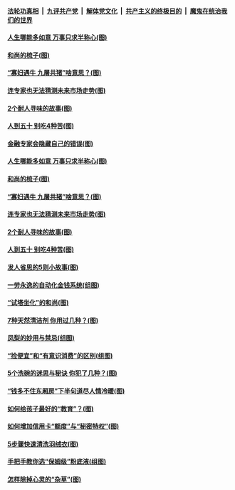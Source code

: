 

####  [法轮功真相](../../../../basic/blob/master/README.md?t=03200601) &nbsp;|&nbsp; [九评共产党](../../../../9ping.md/blob/master/README.md?t=03200601) &nbsp;|&nbsp; [解体党文化](../../../../jtdwh.md/blob/master/README.md?t=03200601)  &nbsp;|&nbsp; [共产主义的终极目的](../../../../gczydzjmd.md/blob/master/README.md?t=03200601) &nbsp;|&nbsp; [魔鬼在统治我们的世界](../../../../mgztzwmdsj.md/blob/master/README.md?t=03200601) 

#### [人生哪能多如意 万事只求半称心(图)](../pages/p8/965436.md?t=03200601) 

#### [和尚的梳子(图)](../pages/p8/965775.md?t=03200601) 

#### [“寡妇遇牛 九屠共猪”啥意思？(图)](../pages/p8/965966.md?t=03200601) 

#### [连专家也无法猜测未来市场走势(图)](../pages/p8/965949.md?t=03200601) 

#### [2个耐人寻味的故事(图)](../pages/p8/965430.md?t=03200601) 

#### [人到五十 别吃4种苦(图)](../pages/p8/965929.md?t=03200601) 

#### [金融专家会隐藏自己的错误(图)](../pages/p8/965919.md?t=03200601) 

#### [人生哪能多如意 万事只求半称心(图)](../pages/p8/965436.md?t=03200601) 

#### [和尚的梳子(图)](../pages/p8/965775.md?t=03200601) 

#### [“寡妇遇牛 九屠共猪”啥意思？(图)](../pages/p8/965966.md?t=03200601) 

#### [连专家也无法猜测未来市场走势(图)](../pages/p8/965949.md?t=03200601) 

#### [2个耐人寻味的故事(图)](../pages/p8/965430.md?t=03200601) 

#### [人到五十 别吃4种苦(图)](../pages/p8/965929.md?t=03200601) 

#### [发人省思的5则小故事(图)](../pages/p8/927413.md?t=03200601) 

#### [一劳永逸的自动化金钱系统(组图)](../pages/p8/965857.md?t=03200601) 

#### [“试塔坐化”的和尚(图)](../pages/p8/965261.md?t=03200601) 

#### [7种天然清洁剂 你用过几种？(图)](../pages/p8/965425.md?t=03200601) 

#### [凤梨的妙用与禁忌(组图)](../pages/p8/965531.md?t=03200601) 

#### [“捡便宜”和“有意识消费”的区别(组图)](../pages/p8/965732.md?t=03200601) 

#### [5个洗碗的迷思与秘诀 你犯了几种？(图)](../pages/p8/965428.md?t=03200601) 

#### [“钱多不住东厢房”下半句道尽人情冷暖(图)](../pages/p8/965697.md?t=03200601) 

#### [如何给孩子最好的“教育”？(图)](../pages/p8/965273.md?t=03200601) 

#### [如何增加信用卡“额度”与“秘密特权”(图)](../pages/p8/965631.md?t=03200601) 

#### [5步骤快速清洗羽绒衣(图)](../pages/p8/965423.md?t=03200601) 

#### [手把手教你选“保姆级”粉底液(组图)](../pages/p8/961399.md?t=03200601) 

#### [怎样除掉心灵的“杂草”(图)](../pages/p8/965075.md?t=03200601) 

